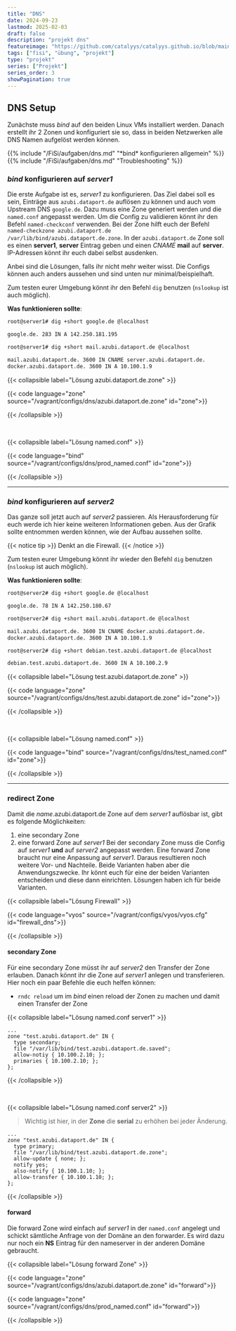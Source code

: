 ```yaml
---
title: "DNS"
date: 2024-09-23
lastmod: 2025-02-03
draft: false
description: "projekt dns"
featureimage: "https://github.com/catalyys/catalyys.github.io/blob/main/assets/azubi_umgebung_setup.svg?raw=true"
tags: ["fisi", "übung", "projekt"]
type: "projekt"
series: ["Projekt"]
series_order: 3
showPagination: true
---
```


## DNS Setup

Zunächste muss *bind* auf den beiden Linux VMs installiert werden. Danach erstellt ihr 2 Zonen und konfiguriert sie so, dass in beiden Netzwerken alle DNS Namen aufgelöst werden können.

{{% include "/FiSi/aufgaben/dns.md" "\*bind\* konfigurieren allgemein" %}}
{{% include "/FiSi/aufgaben/dns.md" "Troubleshooting" %}}

### *bind* konfigurieren auf *server1*

Die erste Aufgabe ist es, *server1* zu konfigurieren. Das Ziel dabei soll es sein, Einträge aus `azubi.dataport.de` auflösen zu können und auch vom Upstream DNS `google.de`. Dazu muss eine Zone generiert werden und die `named.conf` angepasst werden.
Um die Config zu validieren könnt ihr den Befehl `named-checkconf` verwenden. Bei der Zone hilft euch der Befehl `named-checkzone azubi.dataport.de /var/lib/bind/azubi.dataport.de.zone`.
In der `azubi.dataport.de` Zone soll es einen **server1**, **server** Eintrag geben und einen *CNAME* **mail** auf **server**.
IP-Adressen könnt ihr euch dabei selbst ausdenken.

Anbei sind die Lösungen, falls ihr nicht mehr weiter wisst. Die Configs können auch anders aussehen und sind unten nur minimal/beispielhaft.

Zum testen eurer Umgebung könnt ihr den Befehl `dig` benutzen (`nslookup` ist auch möglich).

**Was funktionieren sollte**:
```bash
root@server1# dig +short google.de @localhost

google.de. 283 IN A 142.250.181.195
```

```bash
root@server1# dig +short mail.azubi.dataport.de @localhost

mail.azubi.dataport.de. 3600 IN CNAME server.azubi.dataport.de.
docker.azubi.dataport.de. 3600 IN A 10.100.1.9
```

{{< collapsible label="Lösung azubi.dataport.de.zone" >}}

{{< code language="zone" source="/vagrant/configs/dns/azubi.dataport.de.zone" id="zone">}}

{{< /collapsible >}}

<br>

{{< collapsible label="Lösung named.conf" >}}

{{< code language="bind" source="/vagrant/configs/dns/prod_named.conf" id="zone">}}

{{< /collapsible >}}

---

### *bind* konfigurieren auf *server2*

Das ganze soll jetzt auch auf *server2* passieren. Als Herausforderung für euch werde ich hier keine weiteren Informationen geben. Aus der Grafik sollte entnommen werden können, wie der Aufbau aussehen sollte.

{{< notice tip >}}
Denkt an die Firewall.
{{< /notice >}}

Zum testen eurer Umgebung könnt ihr wieder den Befehl `dig` benutzen (`nslookup` ist auch möglich).

**Was funktionieren sollte**:
```bash
root@server2# dig +short google.de @localhost

google.de. 78 IN A 142.250.180.67
```

```bash
root@server2# dig +short mail.azubi.dataport.de @localhost

mail.azubi.dataport.de. 3600 IN CNAME docker.azubi.dataport.de.
docker.azubi.dataport.de. 3600 IN A 10.100.1.9
```

```bash
root@server2# dig +short debian.test.azubi.dataport.de @localhost

debian.test.azubi.dataport.de. 3600 IN A 10.100.2.9
```

{{< collapsible label="Lösung test.azubi.dataport.de.zone" >}}

{{< code language="zone" source="/vagrant/configs/dns/test.azubi.dataport.de.zone" id="zone">}}

{{< /collapsible >}}

<br>

{{< collapsible label="Lösung named.conf" >}}

{{< code language="bind" source="/vagrant/configs/dns/test_named.conf" id="zone">}}

{{< /collapsible >}}

---

### redirect Zone

Damit die *name*.azubi.dataport.de Zone auf dem *server1* auflösbar ist, gibt es folgende Möglichkeiten:
1. eine secondary Zone
2. eine forward Zone auf *server1*
Bei der secondary Zone muss die Config auf *server1* **und** auf *server2* angepasst werden. Eine forward Zone braucht nur eine Anpassung auf *server1*. Daraus resultieren noch weitere Vor- und Nachteile. Beide Varianten haben aber die Anwendungszwecke.
Ihr könnt euch für eine der beiden Varianten entscheiden und diese dann einrichten. Lösungen haben ich für beide Varianten.

{{< collapsible label="Lösung Firewall" >}}

{{< code language="vyos" source="/vagrant/configs/vyos/vyos.cfg" id="firewall_dns">}}

{{< /collapsible >}}

#### secondary Zone

Für eine secondary Zone müsst ihr auf *server2* den Transfer der Zone erlauben. Danach könnt ihr die Zone auf *server1* anlegen und transferieren.
Hier noch ein paar Befehle die euch helfen können:
- `rndc reload` um im *bind* einen reload der Zonen zu machen und damit einen Transfer der Zone

{{< collapsible label="Lösung named.conf server1" >}}
```zone
...
zone "test.azubi.dataport.de" IN {
  type secondary;
  file "/var/lib/bind/test.azubi.dataport.de.saved";
  allow-notiy { 10.100.2.10; };
  primaries { 10.100.2.10; };
};
```

{{< /collapsible >}}

<br>

{{< collapsible label="Lösung named.conf server2" >}}
>Wichtig ist hier, in der **Zone** die **serial** zu erhöhen bei jeder Änderung.

```zone
...
zone "test.azubi.dataport.de" IN {
  type primary;
  file "/var/lib/bind/test.azubi.dataport.de.zone";
  allow-update { none; };
  notify yes;
  also-notify { 10.100.1.10; };
  allow-transfer { 10.100.1.10; };
};
```

{{< /collapsible >}}

#### forward

Die forward Zone wird einfach auf *server1* in der `named.conf` angelegt und schickt sämtliche Anfrage von der Domäne an den forwarder. 
Es wird dazu nur noch ein **NS** Eintrag für den nameserver in der anderen Domäne gebraucht.


{{< collapsible label="Lösung forward Zone" >}}

{{< code language="zone" source="/vagrant/configs/dns/azubi.dataport.de.zone" id="forward">}}

{{< code language="zone" source="/vagrant/configs/dns/prod_named.conf" id="forward">}}

{{< /collapsible >}}



